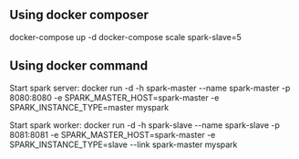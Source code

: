 
Using docker composer
---------------------

docker-compose up -d
docker-compose scale spark-slave=5


Using docker command
--------------------

Start spark server:
docker run -d -h spark-master --name spark-master -p 8080:8080 -e SPARK_MASTER_HOST=spark-master -e SPARK_INSTANCE_TYPE=master myspark

Start spark worker:
docker run -d -h spark-slave --name spark-slave -p 8081:8081 -e SPARK_MASTER_HOST=spark-master -e SPARK_INSTANCE_TYPE=slave --link spark-master myspark



